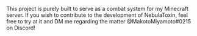 This project is purely built to serve as a combat system for my Minecraft server. If you wish to contribute to the development
of NebulaToxin, feel free to try at it and DM me regarding the matter @MakotoMiyamoto#0215 on Discord!
